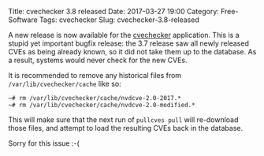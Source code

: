 Title: cvechecker 3.8 released
Date: 2017-03-27 19:00
Category: Free-Software
Tags: cvechecker
Slug: cvechecker-3.8-released

A new release is now available for the [cvechecker](https://github.com/sjvermeu/cvechecker/wiki) application.
This is a stupid yet important bugfix release: the 3.7 release saw all newly released CVEs as being already
known, so it did not take them up to the database. As a result, systems would never check for the new CVEs.

<!-- PELICAN_END_SUMMARY -->

It is recommended to remove any historical files from `/var/lib/cvechecker/cache` like so:

```
~# rm /var/lib/cvechecker/cache/nvdcve-2.0-2017.*
~# rm /var/lib/cvechecker/cache/nvdcve-2.0-modified.*
```

This will make sure that the next run of `pullcves pull` will re-download those files, and attempt to load
the resulting CVEs back in the database.

Sorry for this issue :-(

